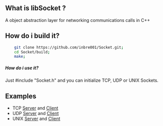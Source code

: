 ## What is libSocket ?
A object abstraction layer for networking communications calls in C++

## How do i build it?
```Bash
    git clone https://github.com/inbre001/Socket.git;
    cd Socket/build;
    make;
```
##### How do i use it? 
Just #include "Socket.h" and you can initialize TCP, UDP or UNIX Sockets.

## Examples

*  TCP [Server](examples/TCPEchoServer.cpp) and [Client](examples/TCPEchoClient.cpp)
*  UDP [Server](examples/UDPEchoServer.cpp) and [Client](examples/UDPEchoClient.cpp)
* UNIX [Server](examples/UNIXEchoServer.cpp) and [Client](examples/UNIXEchoClient.cpp)
